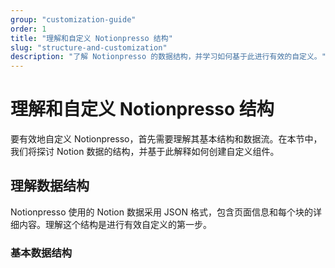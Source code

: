 ```yaml
---
group: "customization-guide"
order: 1
title: "理解和自定义 Notionpresso 结构"
slug: "structure-and-customization"
description: "了解 Notionpresso 的数据结构，并学习如何基于此进行有效的自定义。"
---
```


# 理解和自定义 Notionpresso 结构

要有效地自定义 Notionpresso，首先需要理解其基本结构和数据流。在本节中，我们将探讨 Notion 数据的结构，并基于此解释如何创建自定义组件。

## 理解数据结构

Notionpresso 使用的 Notion 数据采用 JSON 格式，包含页面信息和每个块的详细内容。理解这个结构是进行有效自定义的第一步。

### 基本数据结构
